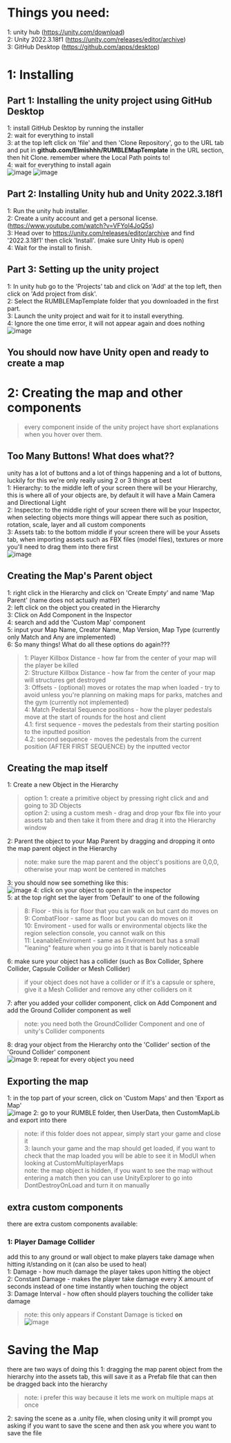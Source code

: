 # Things you need:
1: unity hub (https://unity.com/download) <br />
2: Unity 2022.3.18f1 (https://unity.com/releases/editor/archive) <br />
3: GitHub Desktop (https://github.com/apps/desktop) <br />

# 1: Installing
## Part 1: Installing the unity project using GitHub Desktop <br />
1: install GitHub Desktop by running the installer <br />
2: wait for everything to install <br />
3: at the top left click on 'file' and then 'Clone Repository', go to the URL tab and put in **github.com/Elmishhh/RUMBLEMapTemplate** in the URL section, then hit Clone. remember where the Local Path points to! <br />
4: wait for everything to install again <br />
![image](https://github.com/Elmishhh/CustomMapLib/blob/main/Wiki/Unity%20Project%20Setup%20Image%20Assets/1.png)
![image](https://github.com/Elmishhh/CustomMapLib/blob/main/Wiki/Unity%20Project%20Setup%20Image%20Assets/2.png)

## Part 2: Installing Unity hub and Unity 2022.3.18f1 <br />
1: Run the unity hub installer. <br />
2: Create a unity account and get a personal license. (https://www.youtube.com/watch?v=VFYol4JoQ5s) <br />
3: Head over to https://unity.com/releases/editor/archive and find '2022.3.18f1' then click 'Install'. (make sure Unity Hub is open) <br />
4: Wait for the install to finish. <br />

## Part 3: Setting up the unity project
1: In unity hub go to the 'Projects' tab and click on 'Add' at the top left, then click on 'Add project from disk'. <br />
2: Select the RUMBLEMapTemplate folder that you downloaded in the first part. <br />
3: Launch the unity project and wait for it to install everything. <br />
4: Ignore the one time error, it will not appear again and does nothing <br />
![image](https://github.com/Elmishhh/CustomMapLib/blob/main/Wiki/Unity%20Project%20Setup%20Image%20Assets/3.png)

## You should now have Unity open and ready to create a map

# 2: Creating the map and other components
> every component inside of the unity project have short explanations when you hover over them.

## Too Many Buttons! What does what??
unity has a lot of buttons and a lot of things happening and a lot of buttons, luckily for this we're only really using 2 or 3 things at best <br />
1: Hierarchy: to the middle left of your screen there will be your Hierarchy, this is where all of your objects are, by default it will have a Main Camera and Directional Light <br />
2: Inspector: to the middle right of your screen there will be your Inspector, when selecting objects more things will appear there such as position, rotation, scale, layer and all custom components <br />
3: Assets tab: to the bottom middle if your screen there will be your Assets tab, when importing assets such as FBX files (model files), textures or more you'll need to drag them into there first <br />
![image](https://github.com/Elmishhh/CustomMapLib/blob/main/Wiki/Unity%20Project%20Setup%20Image%20Assets/4.png)

## Creating the Map's Parent object 
1: right click in the Hierarchy and click on 'Create Empty' and name 'Map Parent' (name does not actually matter) <br />
2: left click on the object you created in the Hierarchy <br />
3: Click on Add Component in the Inspector <br />
4: search and add the 'Custom Map' component <br />
5: input your Map Name, Creator Name, Map Version, Map Type (currently only Match and Any are implemented) <br />
6: So many things! What do all these options do again??? <br />
> 1: Player Killbox Distance - how far from the center of your map will the player be killed <br />
> 2: Structure Killbox Distance - how far from the center of your map will structures get destroyed <br />
> 3: Offsets - (optional) moves or rotates the map when loaded - try to avoid unless you're planning on making maps for parks, matches and the gym (currently not implemented) <br />
> 4: Match Pedestal Sequence positions - how the player pedestals move at the start of rounds for the host and client <br />
>    4.1: first sequence - moves the pedestals from their starting position to the inputted position <br />
>    4.2: second sequence - moves the pedestals from the current position (AFTER FIRST SEQUENCE) by the inputted vector <br />

## Creating the map itself
1: Create a new Object in the Hierarchy <br />
> option 1: create a primitive object by pressing right click and and going to 3D Objects <br />
> option 2: using a custom mesh - drag and drop your fbx file into your assets tab and then take it from there and drag it into the Hierarchy window <br />

2: Parent the object to your Map Parent by dragging and dropping it onto the map parent object in the Hierarchy <br />
> note: make sure the map parent and the object's positions are 0,0,0, otherwise your map wont be centered in matches <br />

3: you should now see something like this: <br />
![image](https://github.com/Elmishhh/CustomMapLib/blob/main/Wiki/Unity%20Project%20Setup%20Image%20Assets/5.png)
4: click on your object to open it in the inspector <br />
5: at the top right set the layer from 'Default' to one of the following <br />
> 8: Floor - this is for floor that you can walk on but cant do moves on <br />
> 9: CombatFloor - same as floor but you can do moves on it <br />
> 10: Enviroment - used for walls or environmental objects like the region selection console, you cannot walk on this <br />
> 11: LeanableEnviroment - same as Enviroment but has a small "leaning" feature when you go into it that is barely noticeable <br />

6: make sure your object has a collider (such as Box Collider, Sphere Collider, Capsule Collider or Mesh Collider) <br />
> if your object does not have a collider or if it's a capsule or sphere, give it a Mesh Collider and remove any other colliders on it <br />

7: after you added your collider component, click on Add Component and add the Ground Collider component as well <br />
> note: you need both the GroundCollider Component and one of unity's Collider components <br />

8: drag your object from the Hierarchy onto the 'Collider' section of the 'Ground Collider' component <br />
![image](https://github.com/Elmishhh/CustomMapLib/blob/main/Wiki/Unity%20Project%20Setup%20Image%20Assets/6.png)
9: repeat for every object you need <br />
 
## Exporting the map
1: in the top part of your screen, click on 'Custom Maps' and then 'Export as Map' <br />
![image](https://github.com/Elmishhh/CustomMapLib/blob/main/Wiki/Unity%20Project%20Setup%20Image%20Assets/7.png)
2: go to your RUMBLE folder, then UserData, then CustomMapLib and export into there <br />
> note: if this folder does not appear, simply start your game and close it <br />
3: launch your game and the map should get loaded, if you want to check that the map loaded you will be able to see it in ModUI when looking at CustomMultiplayerMaps <br /> 
> note: the map object is hidden, if you want to see the map without entering a match then you can use UnityExplorer to go into DontDestroyOnLoad and turn it on manually <br /> 

## extra custom components
there are extra custom components available:

### 1: Player Damage Collider
add this to any ground or wall object to make players take damage when hitting it/standing on it (can also be used to heal) <br />
1: Damage - how much damage the player takes upon hitting the object <br />
2: Constant Damage - makes the player take damage every X amount of seconds instead of one time instantly when touching the object <br />
3: Damage Interval - how often should players touching the collider take damage <br />
> note: this only appears if Constant Damage is ticked **on** <br />
![image](https://github.com/Elmishhh/CustomMapLib/blob/main/Wiki/Unity%20Project%20Setup%20Image%20Assets/8.png)

# Saving the Map
there are two ways of doing this
1: dragging the map parent object from the hierarchy into the assets tab, this will save it as a Prefab file that can then be dragged back into the hierarchy <br />
> note: i prefer this way because it lets me work on multiple maps at once <br />

2: saving the scene as a .unity file, when closing unity it will prompt you asking if you want to save the scene and then ask you where you want to save the file <br />